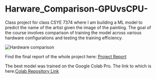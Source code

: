 # Harware_Comparison-GPUvsCPU-
Class project for class CSYE 7374 where I am building a ML model to predict the name of the artist given the image of the painting. The goal of the course involves comparison of training the model across various hardware configurations and testing the training efficiency.

![Hardware comparison](https://github.com/akmenon1996/Harware_Comparison-GPUvsCPU-/blob/master/Images_Report/Picture1.png)


Find the final report of the whole project here: [Project Report](https://github.com/akmenon1996/Harware_Comparison-GPUvsCPU-/blob/master/Artwork_to_Artist_Report.pdf)

The best model was trained on the Google Colab Pro. The link to which is here:[Colab Repository Link](https://github.com/akmenon1996/Harware_Comparison-GPUvsCPU-/blob/master/train_model(Colab_GPU).ipynb)

